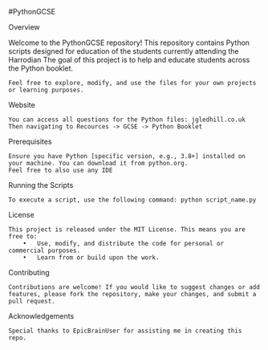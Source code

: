#PythonGCSE

Overview

Welcome to the PythonGCSE repository! This repository contains Python scripts designed for education of the students currently attending the Harrodian
The goal of this project is to help and educate students across the Python booklet.
    
    Feel free to explore, modify, and use the files for your own projects or learning purposes.

Website

    You can access all questions for the Python files: jgledhill.co.uk
	Then navigating to Recources -> GCSE -> Python Booklet

Prerequisites

    Ensure you have Python [specific version, e.g., 3.8+] installed on your machine. You can download it from python.org.
	Feel free to also use any IDE

Running the Scripts

    To execute a script, use the following command: python script_name.py

License

	This project is released under the MIT License. This means you are free to:
		•	Use, modify, and distribute the code for personal or commercial purposes.
		•	Learn from or build upon the work.

Contributing

	Contributions are welcome! If you would like to suggest changes or add features, please fork the repository, make your changes, and submit a pull request.

Acknowledgements

    Special thanks to EpicBrainUser for assisting me in creating this repo.

